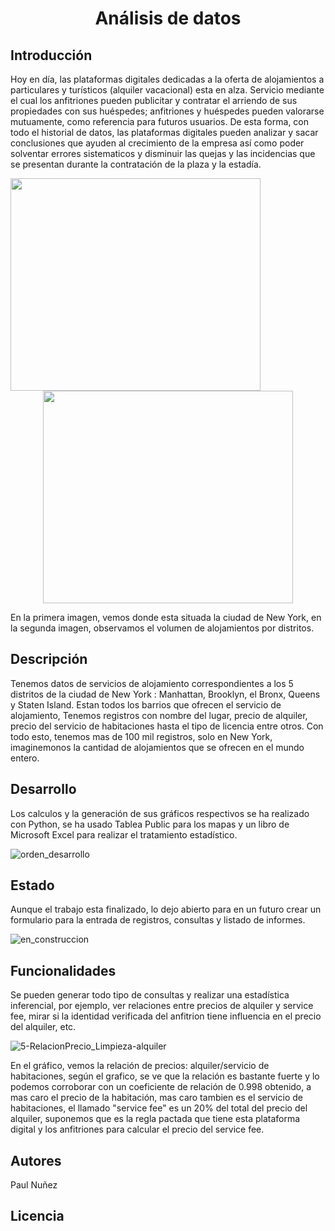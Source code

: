 # <h1 align="center"> Análisis de  datos </h1>

## Introducción

Hoy en día, las plataformas digitales dedicadas a la oferta de alojamientos a particulares y turísticos (alquiler vacacional) esta en alza.
Servicio mediante el cual los anfitriones pueden publicitar y contratar el arriendo de sus propiedades con sus huéspedes; anfitriones y huéspedes pueden valorarse mutuamente, como referencia para futuros usuarios. 
De esta forma, con todo el historial de datos, las plataformas digitales pueden analizar y sacar conclusiones que ayuden al crecimiento de la empresa así como poder solventar errores sistematicos y disminuir las quejas y las incidencias que se presentan durante la contratación de la plaza y la estadía.


 <img align="left" width="400" height="340" src="https://github.com/Paul243654/introduccion_analisis_datos/assets/112754073/2f7947e7-6364-462f-b34c-34499d3fd529"> 
 <p align="center">
  <img width="400" height="340" src="https://github.com/Paul243654/introduccion_analisis_datos/assets/112754073/537f4b69-0280-41fa-bb48-5a4125d526c3">   
</p> 


En la primera imagen, vemos donde esta situada la ciudad de New York, en la segunda imagen, observamos el volumen de alojamientos por distritos.



## Descripción

Tenemos datos de servicios de alojamiento correspondientes a los 5 distritos de la ciudad  de New York : Manhattan, Brooklyn, el Bronx, Queens y Staten Island.
Estan todos los barrios que ofrecen el servicio de alojamiento, Tenemos registros con nombre del lugar, precio de alquiler, precio del servicio de habitaciones hasta el tipo de licencia entre otros.
Con todo esto, tenemos mas de 100 mil registros, solo en New York, imaginemonos la cantidad de alojamientos que se ofrecen en el mundo entero.


## Desarrollo 

Los calculos y la generación de sus gráficos respectivos se ha realizado con Python, se ha usado Tablea Public para los mapas y un libro de Microsoft Excel para realizar el tratamiento estadístico.


![orden_desarrollo](https://github.com/Paul243654/introduccion_analisis_datos/assets/112754073/ff6edf82-ea13-46f2-9f44-b42b5e26ade2)


## Estado

Aunque el trabajo esta finalizado, lo dejo abierto para en un futuro crear un formulario para la entrada de registros, consultas y listado de informes.


![en_construccion](https://github.com/Paul243654/introduccion_analisis_datos/assets/112754073/b20795aa-68b0-48eb-ae2c-4490cb6e3de9)


## Funcionalidades

Se pueden generar todo tipo de consultas y realizar una estadística inferencial, por ejemplo, ver relaciones entre precios de alquiler y service fee, mirar si la identidad verificada del anfitrion tiene influencia en el precio del alquiler, etc.

![5-RelacionPrecio_Limpieza-alquiler](https://github.com/Paul243654/introduccion_analisis_datos/assets/112754073/8ef403bc-a97f-49fb-943a-1059da04f627)



En el gráfico, vemos la relación de  precios: alquiler/servicio de habitaciones, según el grafico, se ve que la relación es bastante fuerte y lo podemos corroborar con un coeficiente de relación de 0.998 obtenido, a mas caro el precio de la habitación, mas caro tambien es el servicio de habitaciones, el llamado "service fee" es un 20% del total del precio del alquiler, suponemos que es la regla pactada que tiene esta plataforma digital y los anfitriones para calcular el precio del service fee.


## Autores

Paul Nuñez


## Licencia

